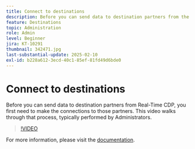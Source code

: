 ```yaml
---
title: Connect to destinations
description: Before you can send data to destination partners from the Real-Time CDP, you need to configure the connections to those partners. Learn how in this video. 
feature: Destinations
topic: Administration
role: Admin
level: Beginner
jira: KT-10291
thumbnail: 342471.jpg
last-substantial-update: 2025-02-10
exl-id: b228a612-3ecd-40c1-85ef-81fd49d6bde0
---
```

# Connect to destinations

Before you can send data to destination partners from Real-Time CDP, you first need to make the connections to those partners. This video walks through that process, typically performed by Administrators. 

>[!VIDEO](https://video.tv.adobe.com/v/342471/?learn=on)

For more information, please visit the [documentation](https://experienceleague.adobe.com/en/docs/experience-platform/destinations/ui/connect-destination).
